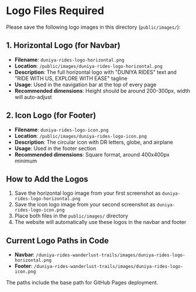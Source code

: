 # Logo Files Required

Please save the following logo images in this directory (`public/images/`):

## 1. Horizontal Logo (for Navbar)

- **Filename**: `duniya-rides-logo-horizontal.png`
- **Location**: `/public/images/duniya-rides-logo-horizontal.png`
- **Description**: The full horizontal logo with "DUNIYA RIDES" text and "RIDE WITH US, EXPLORE WITH EASE" tagline
- **Usage**: Used in the navigation bar at the top of every page
- **Recommended dimensions**: Height should be around 200-300px, width will auto-adjust

## 2. Icon Logo (for Footer)

- **Filename**: `duniya-rides-logo-icon.png`
- **Location**: `/public/images/duniya-rides-logo-icon.png`
- **Description**: The circular icon with DR letters, globe, and airplane
- **Usage**: Used in the footer section
- **Recommended dimensions**: Square format, around 400x400px minimum

## How to Add the Logos

1. Save the horizontal logo image from your first screenshot as `duniya-rides-logo-horizontal.png`
2. Save the icon logo image from your second screenshot as `duniya-rides-logo-icon.png`
3. Place both files in the `public/images/` directory
4. The website will automatically use these logos in the navbar and footer

## Current Logo Paths in Code

- **Navbar**: `/duniya-rides-wanderlust-trails/images/duniya-rides-logo-horizontal.png`
- **Footer**: `/duniya-rides-wanderlust-trails/images/duniya-rides-logo-icon.png`

The paths include the base path for GitHub Pages deployment.
